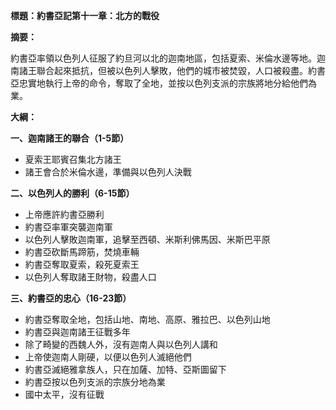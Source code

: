 **標題：約書亞記第十一章：北方的戰役**

**摘要：**

約書亞率領以色列人征服了約旦河以北的迦南地區，包括夏索、米倫水邊等地。迦南諸王聯合起來抵抗，但被以色列人擊敗，他們的城市被焚毀，人口被殺盡。約書亞忠實地執行上帝的命令，奪取了全地，並按以色列支派的宗族將地分給他們為業。

**大綱：**

**一、迦南諸王的聯合（1-5節）**
* 夏索王耶賓召集北方諸王
* 諸王會合於米倫水邊，準備與以色列人決戰

**二、以色列人的勝利（6-15節）**
* 上帝應許約書亞勝利
* 約書亞率軍突襲迦南軍
* 以色列人擊敗迦南軍，追擊至西頓、米斯利佛馬因、米斯巴平原
* 約書亞砍斷馬蹄筋，焚燒車輛
* 約書亞奪取夏索，殺死夏索王
* 以色列人奪取諸王財物，殺盡人口

**三、約書亞的忠心（16-23節）**
* 約書亞奪取全地，包括山地、南地、高原、雅拉巴、以色列山地
* 約書亞與迦南諸王征戰多年
* 除了畸變的西魏人外，沒有迦南人與以色列人講和
* 上帝使迦南人剛硬，以便以色列人滅絕他們
* 約書亞滅絕雅拿族人，只在加薩、加特、亞斯圖留下
* 約書亞按以色列支派的宗族分地為業
* 國中太平，沒有征戰